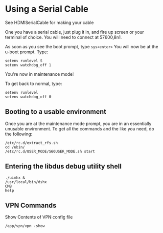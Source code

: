 # Using a Serial Cable #
See HDMISerialCable for making your cable

One you have a serial cable, just plug it in, and fire up screen or your terminal of choice.  You will need to connect at 57600,8n1.

As soon as you see the boot prompt, type
`sys<enter>`
You will now be at the u-boot prompt.  Type:
```
setenv runlevel S
setenv watchdog_off 1
```
You're now in maintenance mode!

To get back to normal, type:
```
setenv runlevel
setenv watchdog_off 0
```

## Booting to a usable environment ##
Once you are at the maintenance mode prompt, you are in an essentially unusable environment.  To get all the commands and the like you need, do the following:
```
/etc/rc.d/extract_rfs.sh
cd /ubin/
/etc/rc.d/USER_MODE/S60USER_MODE.sh start
```

## Entering the libdus debug utility shell ##
```
./uimhx &
/usr/local/bin/dshx
CMB
help
```

## VPN Commands ##
Show Contents of VPN config file
```
/app/vpn/vpn -show
```